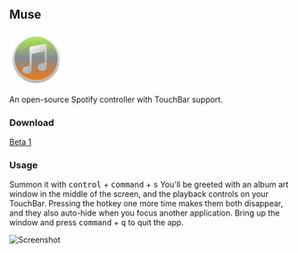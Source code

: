 ## Muse

<img src=Muse/Assets.xcassets/AppIcon.appiconset/icon-512@2x.png width="96">

An open-source Spotify controller with TouchBar support.

### Download
[Beta 1](https://github.com/xzzz9097/Muse/releases/download/1.0b/Muse.app.zip)

### Usage
Summon it with <kbd>control</kbd> + <kbd>command</kbd> + <kbd>s</kbd>
You'll be greeted with an album art window in the middle of the screen, and the playback controls on your TouchBar. Pressing the hotkey one more time makes them both disappear, and they also auto-hide when you focus another application. Bring up the window and press <kbd>command</kbd> + <kbd>q</kbd> to quit the app.

![Screenshot](Screenshot.png)
